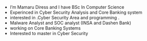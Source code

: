 - I’m Mamaru Diress and I have BSc In Computer Science
- Experinced in Cyber Security Analysis and  Core Banking system
-  interested in .Cyber Security Area and programming .
-  Malware Analyst and SOC analyst (INSA and Dashen Bank)
-  working on Core Banking Systems
-  Interested to master in Cyber Security

